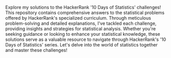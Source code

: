 Explore my solutions to the HackerRank '10 Days of Statistics' challenges! This repository contains comprehensive answers to the statistical problems offered by HackerRank's specialized curriculum. Through meticulous problem-solving and detailed explanations, I've tackled each challenge, providing insights and strategies for statistical analysis. Whether you're seeking guidance or looking to enhance your statistical knowledge, these solutions serve as a valuable resource to navigate through HackerRank's '10 Days of Statistics' series. Let's delve into the world of statistics together and master these challenges!
